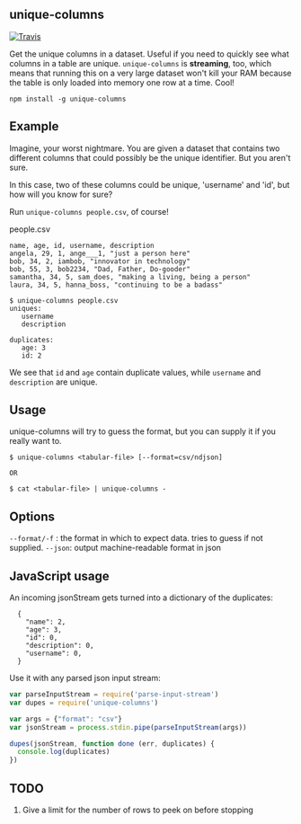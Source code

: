 unique-columns
----------------

 [![Travis](http://img.shields.io/travis/karissa/unique-columns.svg?style=flat)](https://travis-ci.org/karissa/unique-columns)

Get the unique columns in a dataset. Useful if you need to quickly see what columns in a table are unique. `unique-columns` is **streaming**, too, which means that running this on a very large dataset won't kill your RAM because the table is only loaded into memory one row at a time. Cool!

```
npm install -g unique-columns
```

## Example

Imagine, your worst nightmare. You are given a dataset that contains two different columns that could possibly be the unique identifier. But you aren't sure.

In this case, two of these columns could be unique, 'username' and 'id', but how will you know for sure?

Run `unique-columns people.csv`, of course!

people.csv
```
name, age, id, username, description
angela, 29, 1, ange___1, "just a person here"
bob, 34, 2, iambob, "innovator in technology"
bob, 55, 3, bob2234, "Dad, Father, Do-gooder"
samantha, 34, 5, sam_does, "making a living, being a person"
laura, 34, 5, hanna_boss, "continuing to be a badass"
```

```
$ unique-columns people.csv
uniques:
   username
   description

duplicates:
   age: 3
   id: 2
```

We see that `id` and `age` contain duplicate values, while `username` and `description` are unique.

## Usage
unique-columns will try to guess the format, but you can supply it if you really want to.

```
$ unique-columns <tabular-file> [--format=csv/ndjson]

OR

$ cat <tabular-file> | unique-columns -
```

## Options

`--format/-f` : the format in which to expect data. tries to guess if not supplied.
`--json`: output machine-readable format in json

## JavaScript usage

An incoming jsonStream gets turned into a dictionary of the duplicates:

```
  {
    "name": 2,
    "age": 3,
    "id": 0,
    "description": 0,
    "username": 0,
  }
```

Use it with any parsed json input stream:

```js
var parseInputStream = require('parse-input-stream')
var dupes = require('unique-columns')

var args = {"format": "csv"}
var jsonStream = process.stdin.pipe(parseInputStream(args))

dupes(jsonStream, function done (err, duplicates) {
  console.log(duplicates)
})

```

## TODO

1. Give a limit for the number of rows to peek on before stopping
